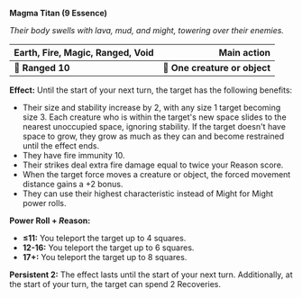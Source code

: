 **Magma Titan (9 Essence)**

*Their body swells with lava, mud, and might, towering over their enemies.*

| **Earth, Fire, Magic, Ranged, Void** |               **Main action** |
|--------------------------------------|------------------------------:|
| **📏 Ranged 10**                     | **🎯 One creature or object** |

**Effect:** Until the start of your next turn, the target has the following benefits:

- Their size and stability increase by 2, with any size 1 target becoming size 3. Each creature who is within the target's new space slides to the nearest unoccupied space, ignoring stability. If the target doesn't have space to grow, they grow as much as they can and become restrained until the effect ends.
- They have fire immunity 10.
- Their strikes deal extra fire damage equal to twice your Reason score.
- When the target force moves a creature or object, the forced movement distance gains a +2 bonus.
- They can use their highest characteristic instead of Might for Might power rolls.

**Power Roll + *R*eason:**

- **≤11:** You teleport the target up to 4 squares.
- **12-16:** You teleport the target up to 6 squares.
- **17+:** You teleport the target up to 8 squares.

**Persistent 2:** The effect lasts until the start of your next turn. Additionally, at the start of your turn, the target can spend 2 Recoveries.
